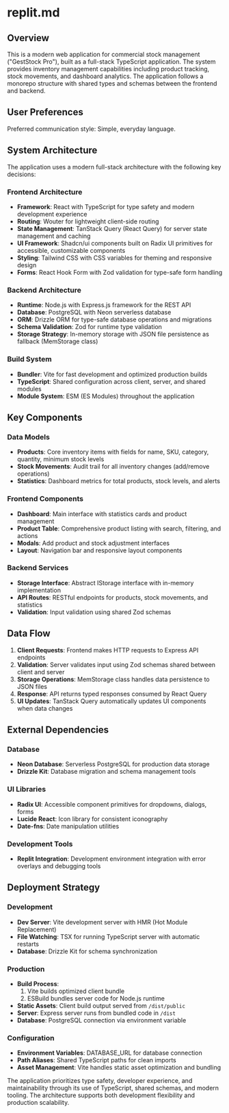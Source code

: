 # replit.md

## Overview

This is a modern web application for commercial stock management ("GestStock Pro"), built as a full-stack TypeScript application. The system provides inventory management capabilities including product tracking, stock movements, and dashboard analytics. The application follows a monorepo structure with shared types and schemas between the frontend and backend.

## User Preferences

Preferred communication style: Simple, everyday language.

## System Architecture

The application uses a modern full-stack architecture with the following key decisions:

### Frontend Architecture
- **Framework**: React with TypeScript for type safety and modern development experience
- **Routing**: Wouter for lightweight client-side routing
- **State Management**: TanStack Query (React Query) for server state management and caching
- **UI Framework**: Shadcn/ui components built on Radix UI primitives for accessible, customizable components
- **Styling**: Tailwind CSS with CSS variables for theming and responsive design
- **Forms**: React Hook Form with Zod validation for type-safe form handling

### Backend Architecture
- **Runtime**: Node.js with Express.js framework for the REST API
- **Database**: PostgreSQL with Neon serverless database
- **ORM**: Drizzle ORM for type-safe database operations and migrations
- **Schema Validation**: Zod for runtime type validation
- **Storage Strategy**: In-memory storage with JSON file persistence as fallback (MemStorage class)

### Build System
- **Bundler**: Vite for fast development and optimized production builds
- **TypeScript**: Shared configuration across client, server, and shared modules
- **Module System**: ESM (ES Modules) throughout the application

## Key Components

### Data Models
- **Products**: Core inventory items with fields for name, SKU, category, quantity, minimum stock levels
- **Stock Movements**: Audit trail for all inventory changes (add/remove operations)
- **Statistics**: Dashboard metrics for total products, stock levels, and alerts

### Frontend Components
- **Dashboard**: Main interface with statistics cards and product management
- **Product Table**: Comprehensive product listing with search, filtering, and actions
- **Modals**: Add product and stock adjustment interfaces
- **Layout**: Navigation bar and responsive layout components

### Backend Services
- **Storage Interface**: Abstract IStorage interface with in-memory implementation
- **API Routes**: RESTful endpoints for products, stock movements, and statistics
- **Validation**: Input validation using shared Zod schemas

## Data Flow

1. **Client Requests**: Frontend makes HTTP requests to Express API endpoints
2. **Validation**: Server validates input using Zod schemas shared between client and server
3. **Storage Operations**: MemStorage class handles data persistence to JSON files
4. **Response**: API returns typed responses consumed by React Query
5. **UI Updates**: TanStack Query automatically updates UI components when data changes

## External Dependencies

### Database
- **Neon Database**: Serverless PostgreSQL for production data storage
- **Drizzle Kit**: Database migration and schema management tools

### UI Libraries
- **Radix UI**: Accessible component primitives for dropdowns, dialogs, forms
- **Lucide React**: Icon library for consistent iconography
- **Date-fns**: Date manipulation utilities

### Development Tools
- **Replit Integration**: Development environment integration with error overlays and debugging tools

## Deployment Strategy

### Development
- **Dev Server**: Vite development server with HMR (Hot Module Replacement)
- **File Watching**: TSX for running TypeScript server with automatic restarts
- **Database**: Drizzle Kit for schema synchronization

### Production
- **Build Process**: 
  1. Vite builds optimized client bundle
  2. ESBuild bundles server code for Node.js runtime
- **Static Assets**: Client build output served from `/dist/public`
- **Server**: Express server runs from bundled code in `/dist`
- **Database**: PostgreSQL connection via environment variable

### Configuration
- **Environment Variables**: DATABASE_URL for database connection
- **Path Aliases**: Shared TypeScript paths for clean imports
- **Asset Management**: Vite handles static asset optimization and bundling

The application prioritizes type safety, developer experience, and maintainability through its use of TypeScript, shared schemas, and modern tooling. The architecture supports both development flexibility and production scalability.